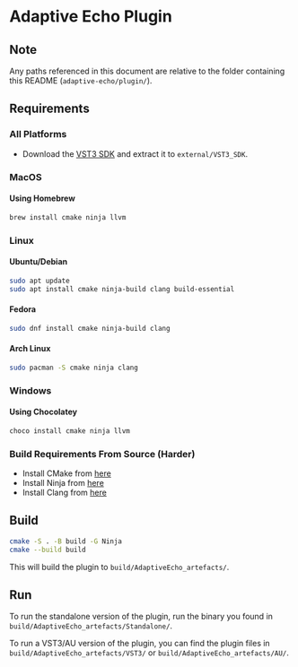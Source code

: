 # Adaptive Echo Plugin

## Note

Any paths referenced in this document are relative to the folder containing this README (`adaptive-echo/plugin/`).

## Requirements

### All Platforms

- Download the [VST3 SDK](https://www.steinberg.net/en/company/developers.html) and extract it to `external/VST3_SDK`.

### MacOS

#### Using Homebrew

```bash
brew install cmake ninja llvm
```

### Linux

#### Ubuntu/Debian

```bash
sudo apt update
sudo apt install cmake ninja-build clang build-essential
```

#### Fedora

```bash
sudo dnf install cmake ninja-build clang
```

#### Arch Linux

```bash
sudo pacman -S cmake ninja clang
```

### Windows

#### Using Chocolatey

```powershell
choco install cmake ninja llvm
```

### Build Requirements From Source (Harder)

- Install CMake from [here](https://cmake.org/download/)
- Install Ninja from [here](https://ninja-build.org/)
- Install Clang from [here](https://clang.llvm.org/)

## Build

```bash
cmake -S . -B build -G Ninja
cmake --build build
```

This will build the plugin to `build/AdaptiveEcho_artefacts/`.

## Run

To run the standalone version of the plugin, run the binary you found in `build/AdaptiveEcho_artefacts/Standalone/`.

To run a VST3/AU version of the plugin, you can find the plugin files in `build/AdaptiveEcho_artefacts/VST3/` or `build/AdaptiveEcho_artefacts/AU/`.

